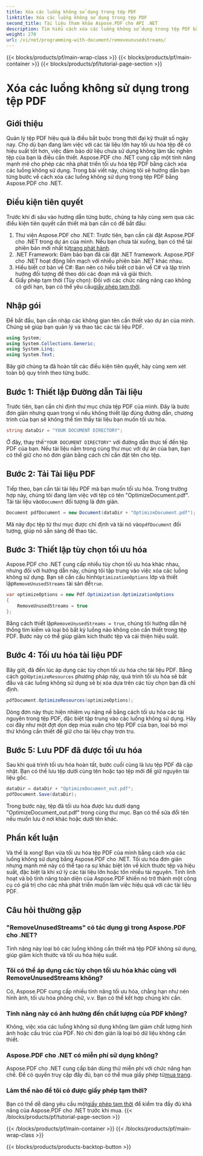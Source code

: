 ```yaml
---
title: Xóa các luồng không sử dụng trong tệp PDF
linktitle: Xóa các luồng không sử dụng trong tệp PDF
second_title: Tài liệu tham khảo Aspose.PDF cho API .NET
description: Tìm hiểu cách xóa các luồng không sử dụng trong tệp PDF bằng Aspose.PDF cho .NET để tối ưu hóa kích thước và hiệu suất tệp.
weight: 270
url: /vi/net/programming-with-document/removeunusedstreams/
---
```


{{< blocks/products/pf/main-wrap-class >}}
{{< blocks/products/pf/main-container >}}
{{< blocks/products/pf/tutorial-page-section >}}

# Xóa các luồng không sử dụng trong tệp PDF

## Giới thiệu

Quản lý tệp PDF hiệu quả là điều bắt buộc trong thời đại kỹ thuật số ngày nay. Cho dù bạn đang làm việc với các tài liệu lớn hay tối ưu hóa tệp để có hiệu suất tốt hơn, việc đảm bảo dữ liệu chưa sử dụng không làm tắc nghẽn tệp của bạn là điều cần thiết. Aspose.PDF cho .NET cung cấp một tính năng mạnh mẽ cho phép các nhà phát triển tối ưu hóa tệp PDF bằng cách xóa các luồng không sử dụng. Trong bài viết này, chúng tôi sẽ hướng dẫn bạn từng bước về cách xóa các luồng không sử dụng trong tệp PDF bằng Aspose.PDF cho .NET.

## Điều kiện tiên quyết

Trước khi đi sâu vào hướng dẫn từng bước, chúng ta hãy cùng xem qua các điều kiện tiên quyết cần thiết mà bạn cần có để bắt đầu:

1.  Thư viện Aspose.PDF cho .NET: Trước tiên, bạn cần cài đặt Aspose.PDF cho .NET trong dự án của mình. Nếu bạn chưa tải xuống, bạn có thể tải phiên bản mới nhất từ[trang phát hành](https://releases.aspose.com/pdf/net/).
2. .NET Framework: Đảm bảo bạn đã cài đặt .NET framework. Aspose.PDF cho .NET hoạt động liền mạch với nhiều phiên bản .NET khác nhau.
3. Hiểu biết cơ bản về C#: Bạn nên có hiểu biết cơ bản về C# và lập trình hướng đối tượng để theo dõi các đoạn mã và giải thích.
4.  Giấy phép tạm thời (Tùy chọn): Đối với các chức năng nâng cao không có giới hạn, bạn có thể yêu cầu[giấy phép tạm thời](https://purchase.aspose.com/temporary-license/).


## Nhập gói

Để bắt đầu, bạn cần nhập các không gian tên cần thiết vào dự án của mình. Chúng sẽ giúp bạn quản lý và thao tác các tài liệu PDF.

```csharp
using System;
using System.Collections.Generic;
using System.Linq;
using System.Text;
```

Bây giờ chúng ta đã hoàn tất các điều kiện tiên quyết, hãy cùng xem xét toàn bộ quy trình theo từng bước.

## Bước 1: Thiết lập Đường dẫn Tài liệu

Trước tiên, bạn cần chỉ định thư mục chứa tệp PDF của mình. Đây là bước đơn giản nhưng quan trọng vì nếu không thiết lập đúng đường dẫn, chương trình của bạn sẽ không thể tìm thấy tài liệu bạn muốn tối ưu hóa.

```csharp
string dataDir = "YOUR DOCUMENT DIRECTORY";
```

 Ở đây, thay thế`"YOUR DOCUMENT DIRECTORY"` với đường dẫn thực tế đến tệp PDF của bạn. Nếu tài liệu nằm trong cùng thư mục với dự án của bạn, bạn có thể giữ cho nó đơn giản bằng cách chỉ cần đặt tên cho tệp.

## Bước 2: Tải Tài liệu PDF

Tiếp theo, bạn cần tải tài liệu PDF mà bạn muốn tối ưu hóa. Trong trường hợp này, chúng tôi đang làm việc với tệp có tên "OptimizeDocument.pdf". Tải tài liệu vào`Document` đối tượng là đơn giản.

```csharp
Document pdfDocument = new Document(dataDir + "OptimizeDocument.pdf");
```

 Mã này đọc tệp từ thư mục được chỉ định và tải nó vào`pdfDocument` đối tượng, giúp nó sẵn sàng để thao tác.

## Bước 3: Thiết lập tùy chọn tối ưu hóa

 Aspose.PDF cho .NET cung cấp nhiều tùy chọn tối ưu hóa khác nhau, nhưng đối với hướng dẫn này, chúng tôi tập trung vào việc xóa các luồng không sử dụng. Bạn sẽ cần cấu hình`OptimizationOptions` lớp và thiết lập`RemoveUnusedStreams` tài sản để`true`.

```csharp
var optimizeOptions = new Pdf.Optimization.OptimizationOptions
{
    RemoveUnusedStreams = true
};
```

 Bằng cách thiết lập`RemoveUnusedStreams = true`, chúng tôi hướng dẫn hệ thống tìm kiếm và loại bỏ bất kỳ luồng nào không còn cần thiết trong tệp PDF. Bước này có thể giúp giảm kích thước tệp và cải thiện hiệu suất.

## Bước 4: Tối ưu hóa tài liệu PDF

 Bây giờ, đã đến lúc áp dụng các tùy chọn tối ưu hóa cho tài liệu PDF. Bằng cách gọi`OptimizeResources` phương pháp này, quá trình tối ưu hóa sẽ bắt đầu và các luồng không sử dụng sẽ bị xóa dựa trên các tùy chọn bạn đã chỉ định.

```csharp
pdfDocument.OptimizeResources(optimizeOptions);
```

Dòng đơn này thực hiện nhiệm vụ nặng nề bằng cách tối ưu hóa các tài nguyên trong tệp PDF, đặc biệt tập trung vào các luồng không sử dụng. Hãy coi đây như một đợt dọn dẹp mùa xuân cho tệp PDF của bạn, loại bỏ mọi thứ không cần thiết để giữ cho tài liệu chạy trơn tru.

## Bước 5: Lưu PDF đã được tối ưu hóa

Sau khi quá trình tối ưu hóa hoàn tất, bước cuối cùng là lưu tệp PDF đã cập nhật. Bạn có thể lưu tệp dưới cùng tên hoặc tạo tệp mới để giữ nguyên tài liệu gốc.

```csharp
dataDir = dataDir + "OptimizeDocument_out.pdf";
pdfDocument.Save(dataDir);
```

Trong bước này, tệp đã tối ưu hóa được lưu dưới dạng "OptimizeDocument_out.pdf" trong cùng thư mục. Bạn có thể sửa đổi tên nếu muốn lưu ở nơi khác hoặc dưới tên khác.

## Phần kết luận

Và thế là xong! Bạn vừa tối ưu hóa tệp PDF của mình bằng cách xóa các luồng không sử dụng bằng Aspose.PDF cho .NET. Tối ưu hóa đơn giản nhưng mạnh mẽ này có thể tạo ra sự khác biệt lớn về kích thước tệp và hiệu suất, đặc biệt là khi xử lý các tài liệu lớn hoặc tốn nhiều tài nguyên. Tính linh hoạt và bộ tính năng toàn diện của Aspose.PDF khiến nó trở thành một công cụ có giá trị cho các nhà phát triển muốn làm việc hiệu quả với các tài liệu PDF.

## Câu hỏi thường gặp

### "RemoveUnusedStreams" có tác dụng gì trong Aspose.PDF cho .NET?
Tính năng này loại bỏ các luồng không cần thiết mà tệp PDF không sử dụng, giúp giảm kích thước và tối ưu hóa hiệu suất.

### Tôi có thể áp dụng các tùy chọn tối ưu hóa khác cùng với RemoveUnusedStreams không?
Có, Aspose.PDF cung cấp nhiều tính năng tối ưu hóa, chẳng hạn như nén hình ảnh, tối ưu hóa phông chữ, v.v. Bạn có thể kết hợp chúng khi cần.

### Tính năng này có ảnh hưởng đến chất lượng của PDF không?
Không, việc xóa các luồng không sử dụng không làm giảm chất lượng hình ảnh hoặc cấu trúc của PDF. Nó chỉ đơn giản là loại bỏ dữ liệu không cần thiết.

### Aspose.PDF cho .NET có miễn phí sử dụng không?
 Aspose.PDF cho .NET cung cấp bản dùng thử miễn phí với chức năng hạn chế. Để có quyền truy cập đầy đủ, bạn có thể mua giấy phép từ[mua trang](https://purchase.aspose.com/buy).

### Làm thế nào để tôi có được giấy phép tạm thời?
 Bạn có thể dễ dàng yêu cầu một[giấy phép tạm thời](https://purchase.aspose.com/temporary-license/) để kiểm tra đầy đủ khả năng của Aspose.PDF cho .NET trước khi mua.
{{< /blocks/products/pf/tutorial-page-section >}}

{{< /blocks/products/pf/main-container >}}
{{< /blocks/products/pf/main-wrap-class >}}

{{< blocks/products/products-backtop-button >}}
